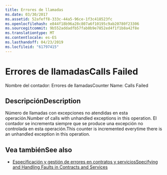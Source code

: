 ```yaml
---
title: Errores de llamadas
ms.date: 03/30/2017
ms.assetid: 52afeff8-333c-44a5-96ce-1f3c418523fc
ms.openlocfilehash: e844f18b96a28c807a6f10195c9ab20780f23306
ms.sourcegitcommit: 9b552addadfb57fab0b9e7852ed4f1f1b8a42f8e
ms.translationtype: MT
ms.contentlocale: es-ES
ms.lasthandoff: 04/23/2019
ms.locfileid: "61797415"
---
```

# <a name="calls-failed"></a><span data-ttu-id="fe515-102">Errores de llamadas</span><span class="sxs-lookup"><span data-stu-id="fe515-102">Calls Failed</span></span>
<span data-ttu-id="fe515-103">Nombre del contador: Errores de llamadas</span><span class="sxs-lookup"><span data-stu-id="fe515-103">Counter Name: Calls Failed</span></span>  
  
## <a name="description"></a><span data-ttu-id="fe515-104">Descripción</span><span class="sxs-lookup"><span data-stu-id="fe515-104">Description</span></span>  
 <span data-ttu-id="fe515-105">Número de llamadas con excepciones no atendidas en esta operación.</span><span class="sxs-lookup"><span data-stu-id="fe515-105">Number of calls with unhandled exceptions in this operation.</span></span> <span data-ttu-id="fe515-106">El contador se incrementa siempre que se produce una excepción no controlada en esta operación.</span><span class="sxs-lookup"><span data-stu-id="fe515-106">This counter is incremented everytime there is an unhandled exception in this operation.</span></span>  
  
## <a name="see-also"></a><span data-ttu-id="fe515-107">Vea también</span><span class="sxs-lookup"><span data-stu-id="fe515-107">See also</span></span>

- [<span data-ttu-id="fe515-108">Especificación y gestión de errores en contratos y servicios</span><span class="sxs-lookup"><span data-stu-id="fe515-108">Specifying and Handling Faults in Contracts and Services</span></span>](../../../../../docs/framework/wcf/specifying-and-handling-faults-in-contracts-and-services.md)
